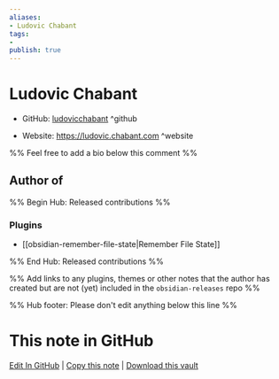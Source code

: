 ```yaml
---
aliases:
- Ludovic Chabant
tags:
- 
publish: true
---
```


# Ludovic Chabant

- GitHub: [ludovicchabant](https://github.com/ludovicchabant/) ^github
<!-- - Discord: `@` ^discord-->
- Website: <https://ludovic.chabant.com> ^website
<!-- - [[Publish sites|Publish site]]: <https://> ^publish-->

%% Feel free to add a bio below this comment %%


## Author of

%% Begin Hub: Released contributions %%
### Plugins
- [[obsidian-remember-file-state|Remember File State]]

%% End Hub: Released contributions %%

%% Add links to any plugins, themes or other notes that the author has created but are not (yet) included in the `obsidian-releases` repo %%

<!--
### Unlisted plugins
-->

<!--
### Others
-->

<!--
## Sponsor this author
-->

<!-- - [[GitHub sponsors]]: [Sponsor @ludovicchabant on GitHub Sponsors](https://github.com/sponsors/ludovicchabant) ^github-sponsor-->
<!-- - [[Buy me a coffee]]: <https://> ^buy-me-a-coffee-->
<!-- - [[PayPal]]: <https://> ^paypal-->
<!-- - [[Patreon]]: <https://> ^patreon-->

<!--
## Follow this author
-->

<!-- - [[YouTube Channels|On YouTube]]: <https://> ^youtube-->
<!-- - Twitter: <https://> ^twitter-->
<!-- - ... -->

%% Hub footer: Please don't edit anything below this line %%

# This note in GitHub

<span class="git-footer">[Edit In GitHub](https://github.dev/obsidian-community/obsidian-hub/blob/main/01%20-%20Community/People/ludovicchabant.md "git-hub-edit-note") | [Copy this note](https://raw.githubusercontent.com/obsidian-community/obsidian-hub/main/01%20-%20Community/People/ludovicchabant.md "git-hub-copy-note") | [Download this vault](https://github.com/obsidian-community/obsidian-hub/archive/refs/heads/main.zip "git-hub-download-vault") </span>
